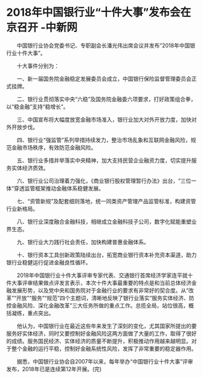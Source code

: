 # 2018年中国银行业“十件大事”发布会在京召开 -中新网

　　中国银行业协会党委书记、专职副会长潘光伟出席会议并发布“2018年中国银行业十件大事”。

　　十大事件分别为：

　　一、新一届国务院金融稳定发展委员会成立，中国银行保险监督管理委员会正式挂牌。

　　二、银行业贯彻落实中央“六稳”及国务院金融委六项要求，打好政策组合拳，以“稳金融”支持“稳增长”。

　　三、中国宣布将大幅度放宽金融市场准入，银行业加大对外开放力度，加快对外开放步伐。

　　四、银行业“强监管”系列举措持续发力，整治市场乱象和互联网金融风险，规范金融市场秩序，有效防范金融风险。

　　五、银行业多措并举落实中央精神，加大支持民营企业融资力度，切实提升服务实体经济质效。

　　六、银行业公司治理着力强化，《商业银行股权管理暂行办法》出台，“三位一体”穿透监管框架推动金融体系稳健发展。

　　七、“资管新规”及配套细则落地，统一同类资产管理产品监管标准，构建资管行业新格局。

　　八、银行业深度融合金融科技，相继成立金融科技子公司，数字化赋能重塑业界生态。

　　九、银行业大力践行社会责任，加快构建普惠金融体系。

　　十、银行资本工具创新政策陆续出台，拓宽商业银行资本补充资本渠道，助力银行业稳健运行促进金融良性循环。

　　2018年中国银行业十件大事评审专家代表、交通银行首席经济学家连平就十件大事评审结果做点评发言表示，本次十件大事最重要的特点是和当前总体经济金融发展形势，以及党中央和国务院对于金融行业的要求有非常好的契合度。从“改革”“开放”“服务”“规范”四个主题词，清晰地反映了银行业落实“服务实体经济、防控金融风险、深化金融改革”三大任务所做的重点工作。总揽全局，站位很高，概括凝练，重点突出。

　　他认为，中国银行业在最近这些年来发生了深刻的变化，尤其国家所提出的要服务好实体经济，同时又要控制好金融风险这两方面做了大量的工作，取得了很好的成绩。服务国民经济、实体经济的质量不断提升，积极推动作用越来越明显。对于整个金融的运行平稳，控制好金融系统性风险，发挥了非常重要的稳定器作用。

　　据悉，中国银行业协会自2007年以来，每年举办“中国银行业十件大事”评审发布，2018年已是连续第12年开展。(完)
